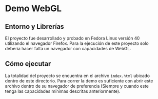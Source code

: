 # Demo WebGL

## Entorno y Librerías

El proyecto fue desarrollado y probado en Fedora Linux versión 40 utilizando el navegador Firefox. Para la ejecución de este proyecto solo debería hacer falta un navegador con capacidades de WebGL.

## Cómo ejecutar

La totalidad del proyecto se encuentra en el archivo `index.html` ubicado dentro de este directorio. Para correr la demo es suficiente con abrir este archivo dentro de su navegador de preferencia (Siempre y cuando este tenga las capacidades mínimas descritas anteriormente).